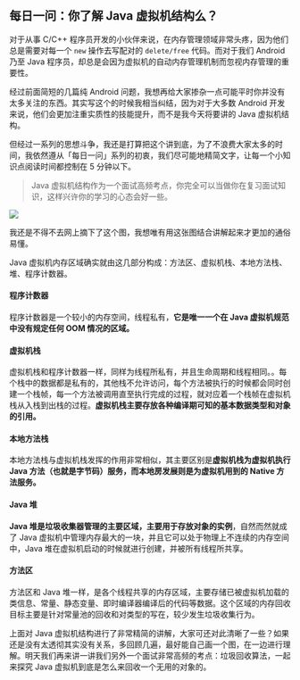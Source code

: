 ## 每日一问：你了解 Java 虚拟机结构么？

对于从事 C/C++ 程序员开发的小伙伴来说，在内存管理领域非常头疼，因为他们总是需要对每一个 `new` 操作去写配对的 `delete/free` 代码。而对于我们 Android 乃至 Java 程序员，却总是会因为虚拟机的自动内存管理机制而忽视内存管理的重要性。

经过前面简短的几篇纯 Android 问题，我想再给大家掺杂一点可能平时你并没有太多关注的东西。其实写这个的时候我相当纠结，因为对于大多数 Android 开发来说，他们会更加注重实质性的技能提升，而不是我今天将要讲的 Java 虚拟机结构。

但经过一系列的思想斗争，我还是打算把这个讲到底，为了不浪费大家太多的时间，我依然遵从「每日一问」系列的初衷，我们尽可能地精简文字，让每一个小知识点阅读时间都控制在 5 分钟以下。
>Java 虚拟机结构作为一个面试高频考点，你完全可以当做你在复习面试知识，这样兴许你的学习的心态会好一些。

![](https://upload-images.jianshu.io/upload_images/3994917-eee9dd98cacca4ed.png?imageMogr2/auto-orient/strip%7CimageView2/2/w/1240)

我还是不得不去网上摘下了这个图，我想唯有用这张图结合讲解起来才更加的通俗易懂。

Java 虚拟机内存区域确实就由这几部分构成：方法区、虚拟机栈、本地方法栈、堆、程序计数器。

#### 程序计数器
程序计数器是一个较小的内存空间，线程私有，**它是唯一一个在 Java 虚拟机规范中没有规定任何 OOM 情况的区域。**

#### 虚拟机栈
虚拟机栈和程序计数器一样，同样为线程所私有，并且生命周期和线程相同。。每个栈中的数据都是私有的，其他栈不允许访问，每个方法被执行的时候都会同时创建一个栈帧，每一个方法被调用直至执行完成的过程，就对应着一个栈帧在虚拟机栈从入栈到出栈的过程。**虚拟机栈主要存放各种编译期可知的基本数据类型和对象的引用。**

#### 本地方法栈
本地方法栈与虚拟机栈发挥的作用非常相似，其主要区别是**虚拟机栈为虚拟机执行 Java 方法（也就是字节码）服务，而本地房发展则是为虚拟机用到的 Native 方法服务。**

#### Java 堆
**Java 堆是垃圾收集器管理的主要区域，主要用于存放对象的实例**，自然而然就成了 Java 虚拟机中管理内存最大的一块，并且它可以处于物理上不连续的内存空间中，Java 堆在虚拟机启动的时候就进行创建，并被所有线程所共享。

#### 方法区
方法区和 Java 堆一样，是各个线程共享的内存区域，主要存储已被虚拟机加载的类信息、常量、静态变量、即时编译器编译后的代码等数据。这个区域的内存回收目标主要是针对常量池的回收和对类型的写在，较少发生垃圾收集行为。

上面对 Java 虚拟机结构进行了非常精简的讲解，大家可还对此清晰了一些？如果还是没有太透彻其实没有关系，多回顾几遍，最好能自己画一个图，在一边进行理解。明天我们再来讲一讲我们另外一个面试非常高频的考点：垃圾回收算法，一起来探究 Java 虚拟机到底是怎么来回收一个无用的对象的。